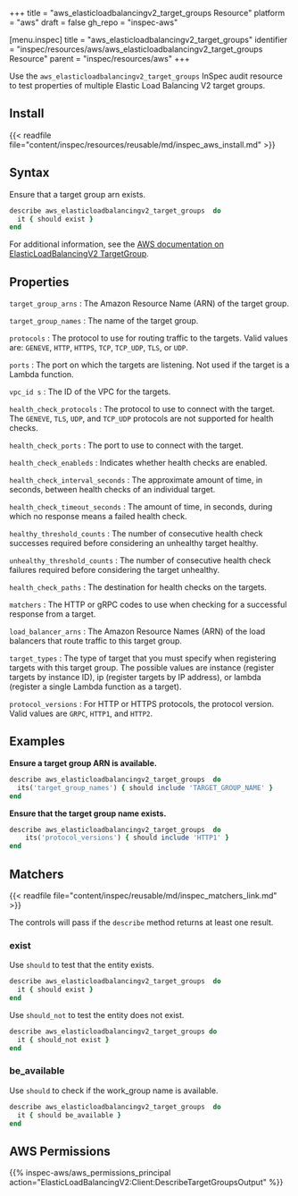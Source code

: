 +++
title = "aws_elasticloadbalancingv2_target_groups Resource"
platform = "aws"
draft = false
gh_repo = "inspec-aws"

[menu.inspec]
title = "aws_elasticloadbalancingv2_target_groups"
identifier = "inspec/resources/aws/aws_elasticloadbalancingv2_target_groups Resource"
parent = "inspec/resources/aws"
+++

Use the `aws_elasticloadbalancingv2_target_groups` InSpec audit resource to test properties of multiple Elastic Load Balancing V2 target groups.

## Install

{{< readfile file="content/inspec/resources/reusable/md/inspec_aws_install.md" >}}

## Syntax

Ensure that a target group arn exists.
```ruby
describe aws_elasticloadbalancingv2_target_groups  do
  it { should exist }
end
```

For additional information, see the [AWS documentation on ElasticLoadBalancingV2 TargetGroup](https://docs.aws.amazon.com/AWSCloudFormation/latest/UserGuide/aws-resource-elasticloadbalancingv2-targetgroup.html).

## Properties

`target_group_arns`
: The Amazon Resource Name (ARN) of the target group.

`target_group_names`
: The name of the target group.

`protocols`
: The protocol to use for routing traffic to the targets. Valid values are: `GENEVE`, `HTTP`, `HTTPS`, `TCP`, `TCP_UDP`, `TLS`, or `UDP`.

`ports`
: The port on which the targets are listening. Not used if the target is a Lambda function.

`vpc_id s`
: The ID of the VPC for the targets.

`health_check_protocols`
: The protocol to use to connect with the target. The `GENEVE`, `TLS`, `UDP`, and `TCP_UDP` protocols are not supported for health checks.

`health_check_ports`
: The port to use to connect with the target.

`health_check_enableds`
: Indicates whether health checks are enabled.

`health_check_interval_seconds`
: The approximate amount of time, in seconds, between health checks of an individual target.

`health_check_timeout_seconds`
: The amount of time, in seconds, during which no response means a failed health check.

`healthy_threshold_counts`
: The number of consecutive health check successes required before considering an unhealthy target healthy.

`unhealthy_threshold_counts`
: The number of consecutive health check failures required before considering the target unhealthy.

`health_check_paths`
: The destination for health checks on the targets.

`matchers`
: The HTTP or gRPC codes to use when checking for a successful response from a target.

`load_balancer_arns`
: The Amazon Resource Names (ARN) of the load balancers that route traffic to this target group.

`target_types`
: The type of target that you must specify when registering targets with this target group. The possible values are instance (register targets by instance ID), ip (register targets by IP address), or lambda (register a single Lambda function as a target).

`protocol_versions`
: For HTTP or HTTPS protocols, the protocol version. Valid values are `GRPC`, `HTTP1`, and `HTTP2`.

## Examples

**Ensure a target group ARN is available.**

```ruby
describe aws_elasticloadbalancingv2_target_groups  do
  its('target_group_names') { should include 'TARGET_GROUP_NAME' }
end
```

**Ensure that the target group name exists.**

```ruby
describe aws_elasticloadbalancingv2_target_groups  do
    its('protocol_versions') { should include 'HTTP1' }
end
```

## Matchers

{{< readfile file="content/inspec/reusable/md/inspec_matchers_link.md" >}}

The controls will pass if the `describe` method returns at least one result.

### exist

Use `should` to test that the entity exists.

```ruby
describe aws_elasticloadbalancingv2_target_groups  do
  it { should exist }
end
```

Use `should_not` to test the entity does not exist.

```ruby
describe aws_elasticloadbalancingv2_target_groups do
  it { should_not exist }
end
```

### be_available

Use `should` to check if the work_group name is available.

```ruby
describe aws_elasticloadbalancingv2_target_groups  do
  it { should be_available }
end
```

## AWS Permissions

{{% inspec-aws/aws_permissions_principal action="ElasticLoadBalancingV2:Client:DescribeTargetGroupsOutput" %}}
